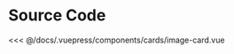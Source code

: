 <Demo componentName="cards-image-card" />

# Source Code

<SourceCode>
<<< @/docs/.vuepress/components/cards/image-card.vue
</SourceCode>
